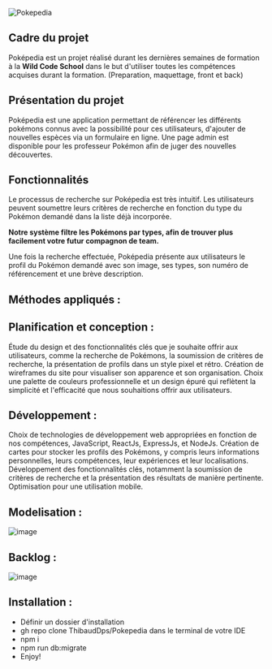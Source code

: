 ![Pokepedia](https://www.pokepedia.fr/images/thumb/e/e2/Pok%C3%A9_Ball-RS.png/200px-Pok%C3%A9_Ball-RS.png)





## Cadre du projet
Poképedia est un projet réalisé durant les dernières semaines de formation à la **Wild Code School** dans le but d'utiliser toutes les compétences acquises durant la formation. (Preparation, maquettage, front et back)

## Présentation du projet

Poképedia est une application permettant de référencer les différents pokémons connus avec la possibilité pour ces utilisateurs, d'ajouter de nouvelles espèces via un formulaire en ligne.
Une page admin est disponible pour les professeur Pokémon afin de juger des nouvelles découvertes.

## Fonctionnalités 

Le processus de recherche sur Poképedia est très intuitif. 
Les utilisateurs peuvent soumettre leurs critères de recherche en fonction du type du Pokémon demandé dans la liste déjà incorporée. 

**Notre système filtre les Pokémons par types, afin de trouver plus facilement votre futur compagnon de team.**  

Une fois la recherche effectuée, Poképedia présente aux utilisateurs le profil du Pokémon demandé avec son image, ses types, son numéro de référencement et une brève description.

## Méthodes appliqués :

## Planification et conception :

Étude du design et des fonctionnalités clés que je souhaite offrir aux utilisateurs, comme la recherche de Pokémons, la soumission de critères de recherche, la présentation de profils dans un style pixel et rétro.
Création de wireframes du site pour visualiser son apparence et son organisation.
Choix une palette de couleurs professionnelle et un design épuré qui reflètent la simplicité et l'efficacité que nous souhaitions offrir aux utilisateurs.

## Développement :

Choix de technologies de développement web appropriées en fonction de nos compétences, JavaScript, ReactJs, ExpressJs, et NodeJs.
Création de cartes pour stocker les profils des Pokémons, y compris leurs informations personnelles, leurs compétences, leur expériences et leur localisations.
Développement des fonctionnalités clés, notamment la soumission de critères de recherche et la présentation des résultats de manière pertinente.
Optimisation pour une utilisation mobile.

## Modelisation : 

![image](https://github.com/ThibaudDps/Pokepedia/assets/124290694/037a4e25-83dd-4367-a30c-c3e7b7c7546d)


## Backlog : 

![image](https://github.com/ThibaudDps/Pokepedia/assets/124290694/88613be0-6d80-4aff-a5c4-6a18ee7ffabc)


## Installation : 

- Définir un dossier d'installation
- gh repo clone ThibaudDps/Pokepedia dans le terminal de votre IDE
- npm i
- npm run db:migrate
- Enjoy!
